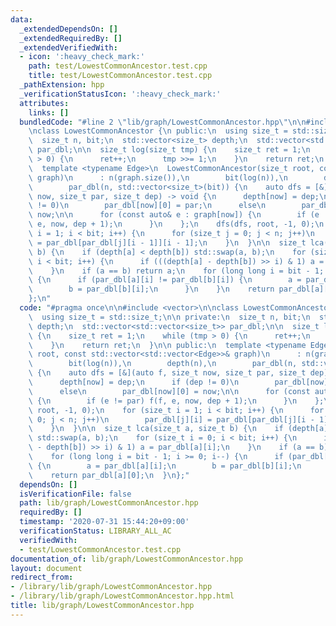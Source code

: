 ```yaml
---
data:
  _extendedDependsOn: []
  _extendedRequiredBy: []
  _extendedVerifiedWith:
  - icon: ':heavy_check_mark:'
    path: test/LowestCommonAncestor.test.cpp
    title: test/LowestCommonAncestor.test.cpp
  _pathExtension: hpp
  _verificationStatusIcon: ':heavy_check_mark:'
  attributes:
    links: []
  bundledCode: "#line 2 \"lib/graph/LowestCommonAncestor.hpp\"\n\n#include <vector>\n\
    \nclass LowestCommonAncestor {\n public:\n  using size_t = std::size_t;\n\n private:\n\
    \  size_t n, bit;\n  std::vector<size_t> depth;\n  std::vector<std::vector<size_t>>\
    \ par_dbl;\n\n  size_t log(size_t tmp) {\n    size_t ret = 1;\n    while (tmp\
    \ > 0) {\n      ret++;\n      tmp >>= 1;\n    }\n    return ret;\n  }\n\n public:\n\
    \  template <typename Edge>\n  LowestCommonAncestor(size_t root, const std::vector<std::vector<Edge>>&\
    \ graph)\n      : n(graph.size()),\n        bit(log(n)),\n        depth(n),\n\
    \        par_dbl(n, std::vector<size_t>(bit)) {\n    auto dfs = [&](auto f, size_t\
    \ now, size_t par, size_t dep) -> void {\n      depth[now] = dep;\n      if (dep\
    \ != 0)\n        par_dbl[now][0] = par;\n      else\n        par_dbl[now][0] =\
    \ now;\n\n      for (const auto& e : graph[now]) {\n        if (e != par) f(f,\
    \ e, now, dep + 1);\n      }\n    };\n    dfs(dfs, root, -1, 0);\n    for (size_t\
    \ i = 1; i < bit; i++) {\n      for (size_t j = 0; j < n; j++)\n        par_dbl[j][i]\
    \ = par_dbl[par_dbl[j][i - 1]][i - 1];\n    }\n  }\n\n  size_t lca(size_t a, size_t\
    \ b) {\n    if (depth[a] < depth[b]) std::swap(a, b);\n    for (size_t i = 0;\
    \ i < bit; i++) {\n      if (((depth[a] - depth[b]) >> i) & 1) a = par_dbl[a][i];\n\
    \    }\n    if (a == b) return a;\n    for (long long i = bit - 1; i >= 0; i--)\
    \ {\n      if (par_dbl[a][i] != par_dbl[b][i]) {\n        a = par_dbl[a][i];\n\
    \        b = par_dbl[b][i];\n      }\n    }\n    return par_dbl[a][0];\n  }\n\
    };\n"
  code: "#pragma once\n\n#include <vector>\n\nclass LowestCommonAncestor {\n public:\n\
    \  using size_t = std::size_t;\n\n private:\n  size_t n, bit;\n  std::vector<size_t>\
    \ depth;\n  std::vector<std::vector<size_t>> par_dbl;\n\n  size_t log(size_t tmp)\
    \ {\n    size_t ret = 1;\n    while (tmp > 0) {\n      ret++;\n      tmp >>= 1;\n\
    \    }\n    return ret;\n  }\n\n public:\n  template <typename Edge>\n  LowestCommonAncestor(size_t\
    \ root, const std::vector<std::vector<Edge>>& graph)\n      : n(graph.size()),\n\
    \        bit(log(n)),\n        depth(n),\n        par_dbl(n, std::vector<size_t>(bit))\
    \ {\n    auto dfs = [&](auto f, size_t now, size_t par, size_t dep) -> void {\n\
    \      depth[now] = dep;\n      if (dep != 0)\n        par_dbl[now][0] = par;\n\
    \      else\n        par_dbl[now][0] = now;\n\n      for (const auto& e : graph[now])\
    \ {\n        if (e != par) f(f, e, now, dep + 1);\n      }\n    };\n    dfs(dfs,\
    \ root, -1, 0);\n    for (size_t i = 1; i < bit; i++) {\n      for (size_t j =\
    \ 0; j < n; j++)\n        par_dbl[j][i] = par_dbl[par_dbl[j][i - 1]][i - 1];\n\
    \    }\n  }\n\n  size_t lca(size_t a, size_t b) {\n    if (depth[a] < depth[b])\
    \ std::swap(a, b);\n    for (size_t i = 0; i < bit; i++) {\n      if (((depth[a]\
    \ - depth[b]) >> i) & 1) a = par_dbl[a][i];\n    }\n    if (a == b) return a;\n\
    \    for (long long i = bit - 1; i >= 0; i--) {\n      if (par_dbl[a][i] != par_dbl[b][i])\
    \ {\n        a = par_dbl[a][i];\n        b = par_dbl[b][i];\n      }\n    }\n\
    \    return par_dbl[a][0];\n  }\n};"
  dependsOn: []
  isVerificationFile: false
  path: lib/graph/LowestCommonAncestor.hpp
  requiredBy: []
  timestamp: '2020-07-31 15:44:20+09:00'
  verificationStatus: LIBRARY_ALL_AC
  verifiedWith:
  - test/LowestCommonAncestor.test.cpp
documentation_of: lib/graph/LowestCommonAncestor.hpp
layout: document
redirect_from:
- /library/lib/graph/LowestCommonAncestor.hpp
- /library/lib/graph/LowestCommonAncestor.hpp.html
title: lib/graph/LowestCommonAncestor.hpp
---
```

